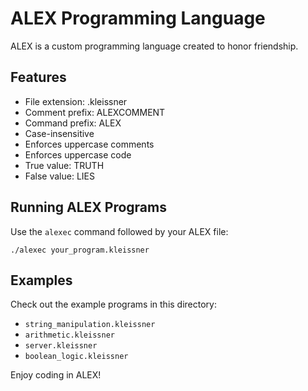 
# ALEX Programming Language

ALEX is a custom programming language created to honor friendship.

## Features

- File extension: .kleissner
- Comment prefix: ALEXCOMMENT
- Command prefix: ALEX
- Case-insensitive
- Enforces uppercase comments
- Enforces uppercase code
- True value: TRUTH
- False value: LIES

## Running ALEX Programs

Use the `alexec` command followed by your ALEX file:

```
./alexec your_program.kleissner
```

## Examples

Check out the example programs in this directory:
- `string_manipulation.kleissner`
- `arithmetic.kleissner`
- `server.kleissner`
- `boolean_logic.kleissner`

Enjoy coding in ALEX!

